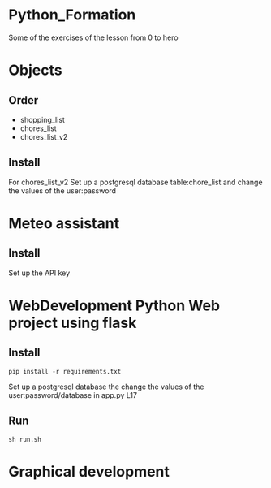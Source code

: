 # Python_Formation
Some of the exercises of the lesson from 0 to hero

# Objects
## Order
* shopping_list
* chores_list
* chores_list_v2

## Install 
For chores_list_v2
Set up a postgresql database table:chore_list and change the values of the user:password



# Meteo assistant
## Install 
Set up the API key

# WebDevelopment Python Web project using flask
## Install 
```pip install -r requirements.txt```

Set up a postgresql database the change the values of the user:password/database in app.py L17

## Run 
```sh run.sh```


# Graphical development